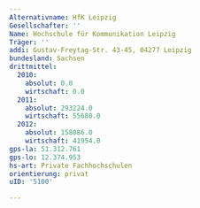 ```yaml
---
Alternativname: HfK Leipzig
Gesellschafter: ''
Name: Hochschule für Kommunikation Leipzig
Träger: ''
addi: Gustav-Freytag-Str. 43-45, 04277 Leipzig
bundesland: Sachsen
drittmittel:
  2010:
    absolut: 0.0
    wirtschaft: 0.0
  2011:
    absolut: 293224.0
    wirtschaft: 55680.0
  2012:
    absolut: 158086.0
    wirtschaft: 41954.0
gps-la: 51.312.761
gps-lo: 12.374.953
hs-art: Private Fachhochschulen
orientierung: privat
uID: '5100'

---
```


